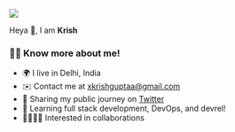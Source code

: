![](https://github.com/xkrishguptaa/xkrishguptaa/raw/main/images/cover.png)

Heya 👋, I am **Krish**

### 🧑🏻 Know more about me!
  
  - 🌍 I live in Delhi, India
  - ✉️ Contact me at [xkrishguptaa@gmail.com](mailto:xkrishguptaa@gmail.com)
  - 🚀 Sharing my public journey on [Twitter](https://twitter.com/xkrishguptaa)
  - 🧠 Learning full stack development, DevOps, and devrel!
  - 🫱🏻‍🫲🏻 Interested in collaborations
